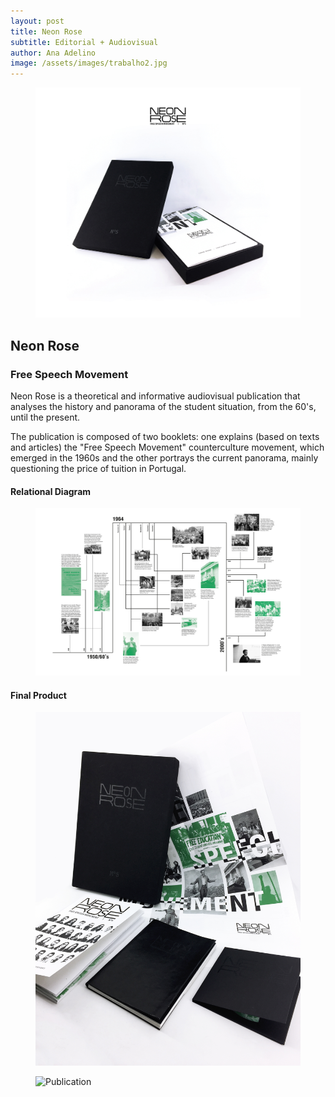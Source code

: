 ```yaml
---
layout: post
title: Neon Rose
subtitle: Editorial + Audiovisual
author: Ana Adelino
image: /assets/images/trabalho2.jpg
---
```


<figure><img src="/assets/images/NeonRose/neonrose1.jpg" alt="Logo and Publication"></figure>

## Neon Rose
### Free Speech Movement

Neon Rose is a theoretical and informative audiovisual publication that analyses the history and panorama of the student situation, from the 60's, until the present. 

The publication is composed of two booklets: one explains (based on texts and articles) the "Free Speech Movement" counterculture movement, which emerged in the 1960s and the other portrays the current panorama, mainly questioning the price of tuition in Portugal.

#### Relational Diagram

<figure><img src="/assets/images/NeonRose/neonrose2.png" alt="Relational Diagram"></figure>

#### Final Product

<figure><img src="/assets/images/NeonRose/neonrose3.jpg" alt="Publication"></figure>

<figure><img src="/assets/images/NeonRose/neonrose4.png" alt="Publication"></figure>